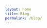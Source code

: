 ```yaml
---
layout: home
title: Blog
permalink: /blog/
---
```


<!-- The minima "home" layout lists posts automatically -->
